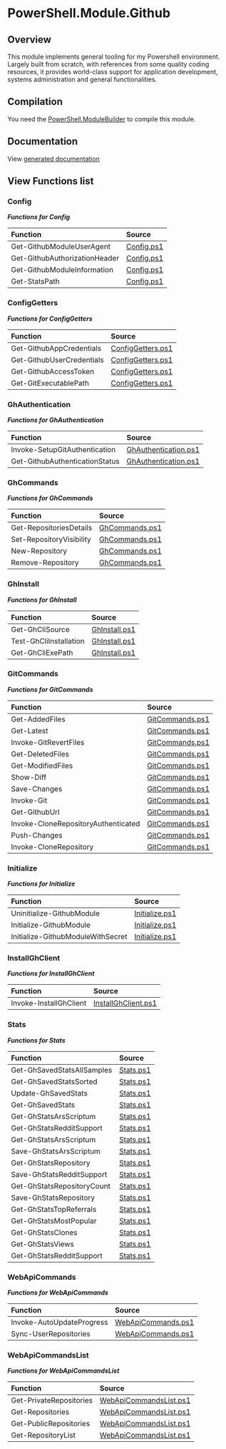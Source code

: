 # PowerShell.Module.Github

## Overview

This module implements general tooling for my Powershell environment. Largely built from scratch, with references from some quality coding resources, it provides world-class support for application development, systems administration and general functionalities.

## Compilation

You need the [PowerShell.ModuleBuilder](https://github.com/arsscriptum/PowerShell.ModuleBuilder) to compile this module.

## Documentation

View [generated documentation](https://github.com/arsscriptum/PowerShell.Module.Github/tree/master/doc)

## View Functions list

### Config

***Functions for Config***

|  **Function**                            |  **Source**                              |
|:-----------------------------------------|:-----------------------------------------|
| Get-GithubModuleUserAgent                | [Config.ps1](https://github.com/arsscriptum/PowerShell.Module.PoshUtils/blob/master/src/Config.ps1)                |
| Get-GithubAuthorizationHeader            | [Config.ps1](https://github.com/arsscriptum/PowerShell.Module.PoshUtils/blob/master/src/Config.ps1)            |
| Get-GithubModuleInformation              | [Config.ps1](https://github.com/arsscriptum/PowerShell.Module.PoshUtils/blob/master/src/Config.ps1)              |
| Get-StatsPath                            | [Config.ps1](https://github.com/arsscriptum/PowerShell.Module.PoshUtils/blob/master/src/Config.ps1)                            |

### ConfigGetters

***Functions for ConfigGetters***

|  **Function**                            |  **Source**                              |
|:-----------------------------------------|:-----------------------------------------|
| Get-GithubAppCredentials                 | [ConfigGetters.ps1](https://github.com/arsscriptum/PowerShell.Module.PoshUtils/blob/master/src/ConfigGetters.ps1)                 |
| Get-GithubUserCredentials                | [ConfigGetters.ps1](https://github.com/arsscriptum/PowerShell.Module.PoshUtils/blob/master/src/ConfigGetters.ps1)                |
| Get-GithubAccessToken                    | [ConfigGetters.ps1](https://github.com/arsscriptum/PowerShell.Module.PoshUtils/blob/master/src/ConfigGetters.ps1)                    |
| Get-GitExecutablePath                    | [ConfigGetters.ps1](https://github.com/arsscriptum/PowerShell.Module.PoshUtils/blob/master/src/ConfigGetters.ps1)                    |

### GhAuthentication

***Functions for GhAuthentication***

|  **Function**                            |  **Source**                              |
|:-----------------------------------------|:-----------------------------------------|
| Invoke-SetupGitAuthentication            | [GhAuthentication.ps1](https://github.com/arsscriptum/PowerShell.Module.PoshUtils/blob/master/src/GhAuthentication.ps1)            |
| Get-GithubAuthenticationStatus           | [GhAuthentication.ps1](https://github.com/arsscriptum/PowerShell.Module.PoshUtils/blob/master/src/GhAuthentication.ps1)           |

### GhCommands

***Functions for GhCommands***

|  **Function**                            |  **Source**                              |
|:-----------------------------------------|:-----------------------------------------|
| Get-RepositoriesDetails                  | [GhCommands.ps1](https://github.com/arsscriptum/PowerShell.Module.PoshUtils/blob/master/src/GhCommands.ps1)                  |
| Set-RepositoryVisibility                 | [GhCommands.ps1](https://github.com/arsscriptum/PowerShell.Module.PoshUtils/blob/master/src/GhCommands.ps1)                 |
| New-Repository                           | [GhCommands.ps1](https://github.com/arsscriptum/PowerShell.Module.PoshUtils/blob/master/src/GhCommands.ps1)                           |
| Remove-Repository                        | [GhCommands.ps1](https://github.com/arsscriptum/PowerShell.Module.PoshUtils/blob/master/src/GhCommands.ps1)                        |

### GhInstall

***Functions for GhInstall***

|  **Function**                            |  **Source**                              |
|:-----------------------------------------|:-----------------------------------------|
| Get-GhCliSource                          | [GhInstall.ps1](https://github.com/arsscriptum/PowerShell.Module.PoshUtils/blob/master/src/GhInstall.ps1)                          |
| Test-GhCliInstallation                   | [GhInstall.ps1](https://github.com/arsscriptum/PowerShell.Module.PoshUtils/blob/master/src/GhInstall.ps1)                   |
| Get-GhCliExePath                         | [GhInstall.ps1](https://github.com/arsscriptum/PowerShell.Module.PoshUtils/blob/master/src/GhInstall.ps1)                         |

### GitCommands

***Functions for GitCommands***

|  **Function**                            |  **Source**                              |
|:-----------------------------------------|:-----------------------------------------|
| Get-AddedFiles                           | [GitCommands.ps1](https://github.com/arsscriptum/PowerShell.Module.PoshUtils/blob/master/src/GitCommands.ps1)                           |
| Get-Latest                               | [GitCommands.ps1](https://github.com/arsscriptum/PowerShell.Module.PoshUtils/blob/master/src/GitCommands.ps1)                               |
| Invoke-GitRevertFiles                    | [GitCommands.ps1](https://github.com/arsscriptum/PowerShell.Module.PoshUtils/blob/master/src/GitCommands.ps1)                    |
| Get-DeletedFiles                         | [GitCommands.ps1](https://github.com/arsscriptum/PowerShell.Module.PoshUtils/blob/master/src/GitCommands.ps1)                         |
| Get-ModifiedFiles                        | [GitCommands.ps1](https://github.com/arsscriptum/PowerShell.Module.PoshUtils/blob/master/src/GitCommands.ps1)                        |
| Show-Diff                                | [GitCommands.ps1](https://github.com/arsscriptum/PowerShell.Module.PoshUtils/blob/master/src/GitCommands.ps1)                                |
| Save-Changes                             | [GitCommands.ps1](https://github.com/arsscriptum/PowerShell.Module.PoshUtils/blob/master/src/GitCommands.ps1)                             |
| Invoke-Git                               | [GitCommands.ps1](https://github.com/arsscriptum/PowerShell.Module.PoshUtils/blob/master/src/GitCommands.ps1)                               |
| Get-GithubUrl                            | [GitCommands.ps1](https://github.com/arsscriptum/PowerShell.Module.PoshUtils/blob/master/src/GitCommands.ps1)                            |
| Invoke-CloneRepositoryAuthenticated      | [GitCommands.ps1](https://github.com/arsscriptum/PowerShell.Module.PoshUtils/blob/master/src/GitCommands.ps1)      |
| Push-Changes                             | [GitCommands.ps1](https://github.com/arsscriptum/PowerShell.Module.PoshUtils/blob/master/src/GitCommands.ps1)                             |
| Invoke-CloneRepository                   | [GitCommands.ps1](https://github.com/arsscriptum/PowerShell.Module.PoshUtils/blob/master/src/GitCommands.ps1)                   |

### Initialize

***Functions for Initialize***

|  **Function**                            |  **Source**                              |
|:-----------------------------------------|:-----------------------------------------|
| Uninitialize-GithubModule                | [Initialize.ps1](https://github.com/arsscriptum/PowerShell.Module.PoshUtils/blob/master/src/Initialize.ps1)                |
| Initialize-GithubModule                  | [Initialize.ps1](https://github.com/arsscriptum/PowerShell.Module.PoshUtils/blob/master/src/Initialize.ps1)                  |
| Initialize-GithubModuleWithSecret        | [Initialize.ps1](https://github.com/arsscriptum/PowerShell.Module.PoshUtils/blob/master/src/Initialize.ps1)        |

### InstallGhClient

***Functions for InstallGhClient***

|  **Function**                            |  **Source**                              |
|:-----------------------------------------|:-----------------------------------------|
| Invoke-InstallGhClient                   | [InstallGhClient.ps1](https://github.com/arsscriptum/PowerShell.Module.PoshUtils/blob/master/src/InstallGhClient.ps1)                   |

### Stats

***Functions for Stats***

|  **Function**                            |  **Source**                              |
|:-----------------------------------------|:-----------------------------------------|
| Get-GhSavedStatsAllSamples               | [Stats.ps1](https://github.com/arsscriptum/PowerShell.Module.PoshUtils/blob/master/src/Stats.ps1)               |
| Get-GhSavedStatsSorted                   | [Stats.ps1](https://github.com/arsscriptum/PowerShell.Module.PoshUtils/blob/master/src/Stats.ps1)                   |
| Update-GhSavedStats                      | [Stats.ps1](https://github.com/arsscriptum/PowerShell.Module.PoshUtils/blob/master/src/Stats.ps1)                      |
| Get-GhSavedStats                         | [Stats.ps1](https://github.com/arsscriptum/PowerShell.Module.PoshUtils/blob/master/src/Stats.ps1)                         |
| Get-GhStatsArsScriptum                   | [Stats.ps1](https://github.com/arsscriptum/PowerShell.Module.PoshUtils/blob/master/src/Stats.ps1)                   |
| Get-GhStatsRedditSupport                 | [Stats.ps1](https://github.com/arsscriptum/PowerShell.Module.PoshUtils/blob/master/src/Stats.ps1)                 |
| Get-GhStatsArsScriptum                   | [Stats.ps1](https://github.com/arsscriptum/PowerShell.Module.PoshUtils/blob/master/src/Stats.ps1)                   |
| Save-GhStatsArsScriptum                  | [Stats.ps1](https://github.com/arsscriptum/PowerShell.Module.PoshUtils/blob/master/src/Stats.ps1)                  |
| Get-GhStatsRepository                    | [Stats.ps1](https://github.com/arsscriptum/PowerShell.Module.PoshUtils/blob/master/src/Stats.ps1)                    |
| Save-GhStatsRedditSupport                | [Stats.ps1](https://github.com/arsscriptum/PowerShell.Module.PoshUtils/blob/master/src/Stats.ps1)                |
| Get-GhStatsRepositoryCount               | [Stats.ps1](https://github.com/arsscriptum/PowerShell.Module.PoshUtils/blob/master/src/Stats.ps1)               |
| Save-GhStatsRepository                   | [Stats.ps1](https://github.com/arsscriptum/PowerShell.Module.PoshUtils/blob/master/src/Stats.ps1)                   |
| Get-GhStatsTopReferrals                  | [Stats.ps1](https://github.com/arsscriptum/PowerShell.Module.PoshUtils/blob/master/src/Stats.ps1)                  |
| Get-GhStatsMostPopular                   | [Stats.ps1](https://github.com/arsscriptum/PowerShell.Module.PoshUtils/blob/master/src/Stats.ps1)                   |
| Get-GhStatsClones                        | [Stats.ps1](https://github.com/arsscriptum/PowerShell.Module.PoshUtils/blob/master/src/Stats.ps1)                        |
| Get-GhStatsViews                         | [Stats.ps1](https://github.com/arsscriptum/PowerShell.Module.PoshUtils/blob/master/src/Stats.ps1)                         |
| Get-GhStatsRedditSupport                 | [Stats.ps1](https://github.com/arsscriptum/PowerShell.Module.PoshUtils/blob/master/src/Stats.ps1)                 |

### WebApiCommands

***Functions for WebApiCommands***

|  **Function**                            |  **Source**                              |
|:-----------------------------------------|:-----------------------------------------|
| Invoke-AutoUpdateProgress                | [WebApiCommands.ps1](https://github.com/arsscriptum/PowerShell.Module.PoshUtils/blob/master/src/WebApiCommands.ps1)                |
| Sync-UserRepositories                    | [WebApiCommands.ps1](https://github.com/arsscriptum/PowerShell.Module.PoshUtils/blob/master/src/WebApiCommands.ps1)                    |

### WebApiCommandsList

***Functions for WebApiCommandsList***

|  **Function**                            |  **Source**                              |
|:-----------------------------------------|:-----------------------------------------|
| Get-PrivateRepositories                  | [WebApiCommandsList.ps1](https://github.com/arsscriptum/PowerShell.Module.PoshUtils/blob/master/src/WebApiCommandsList.ps1)                  |
| Get-Repositories                         | [WebApiCommandsList.ps1](https://github.com/arsscriptum/PowerShell.Module.PoshUtils/blob/master/src/WebApiCommandsList.ps1)                         |
| Get-PublicRepositories                   | [WebApiCommandsList.ps1](https://github.com/arsscriptum/PowerShell.Module.PoshUtils/blob/master/src/WebApiCommandsList.ps1)                   |
| Get-RepositoryList                       | [WebApiCommandsList.ps1](https://github.com/arsscriptum/PowerShell.Module.PoshUtils/blob/master/src/WebApiCommandsList.ps1)                       |

